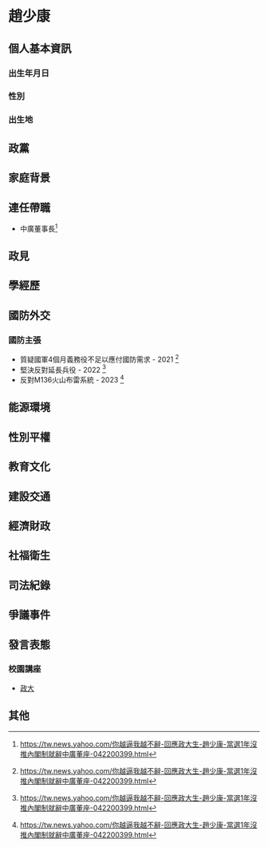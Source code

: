 # 趙少康

## 個人基本資訊

### 出生年月日

### 性別

### 出生地

## 政黨

## 家庭背景

## 連任帶職

- 中廣董事長[^1]

[^1]: https://tw.news.yahoo.com/你越逼我越不辭-回應政大生-趙少康-當選1年沒推內閣制就辭中廣董座-042200399.html

## 政見

## 學經歷

## 國防外交

### 國防主張

- 質疑國軍4個月義務役不足以應付國防需求 - 2021 [^1]
- 堅決反對延長兵役 - 2022 [^1]
- 反對M136火山布雷系統 - 2023 [^1]

[^1]: https://zh.wikipedia.org/zh-tw/趙少康

## 能源環境

## 性別平權

## 教育文化

## 建設交通

## 經濟財政

## 社福衛生

## 司法紀錄

## 爭議事件

## 發言表態

### 校園講座

- [政大](https://youtu.be/vwpaEZDHKQc?t=2372)

## 其他
